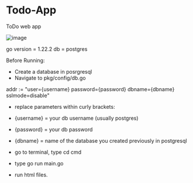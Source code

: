 # Todo-App
ToDo web app

![image](https://github.com/user-attachments/assets/38cb9bef-815a-4acc-bf99-020977c99f22)


go version = 1.22.2
db = postgres

Before Running:
- Create a database in posrgresql
- Navigate to pkg/config/db.go

addr := "user={username} password={password} dbname={dbname} sslmode=disable"

- replace parameters within curly brackets:
- {username} = your db username (usually postgres)
- {password} = your db password
- {dbname} = name of the database you created previously in postgresql

- go to terminal, type cd cmd
- type go run main.go

- run html files.


